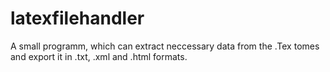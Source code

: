 # latexfilehandler
A small programm, which can extract neccessary data from the .Tex tomes and export it in .txt, .xml and .html formats.
